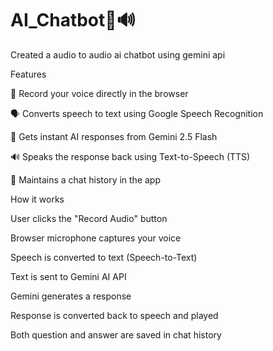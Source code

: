 # AI_Chatbot🤖🔊
Created a audio to audio  ai chatbot  using  gemini api 

Features

🎤 Record your voice directly in the browser

🗣 Converts speech to text using Google Speech Recognition

🤖 Gets instant AI responses from Gemini 2.5 Flash

🔊 Speaks the response back using Text-to-Speech (TTS)

📝 Maintains a chat history in the app


How it works

User clicks the "Record Audio" button

Browser microphone captures your voice

Speech is converted to text (Speech-to-Text)

Text is sent to Gemini AI API

Gemini generates a response

Response is converted back to speech and played

Both question and answer are saved in chat history

